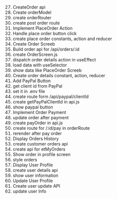 27. CreateOrder api
  1. Create orderModel
  2. create orderRouter
  3. create post order route
28. Implement PlaceOrder Action
  1. Handle place order button click
  2. create place order constants, action and reducer
29. Create Order Screeb
  1. Build order api for /api/orders/:id
  2. create OrderScreen.js
  3. dispatch order details action in useEffect
  4. load data with useSelector
  5. show data like PlaceOrder Screeb
  6. Create order details constant, action, reducer
30. Add PayPal Button
  1. get client id from PayPal
  2. set it in .env file
  3. create route form /api/paypal/clientId
  4. create getPayPalClientId in api.js
  5. show paypal button
31. Implement Order Payment
  1. update order after payment 
  2. create payOrder  in api.js
  3. create route for /:id/pay in orderRoute
  4. rerender after pay order
32. Display Orders History
  1. create customer orders api
  2. create api for etMyOrders
  3. Show order in profile screen
  4. style orders
33. Display User Profile
  1. create user details api
  2. show user information
34. Update User Profile
  1. Create user update API
  2. update user Info

